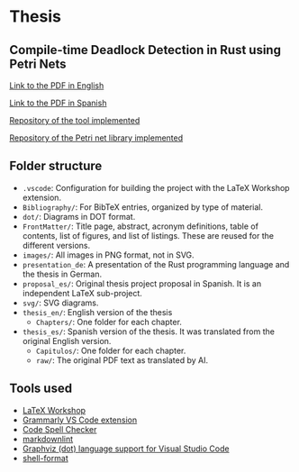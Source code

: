 # Thesis

## Compile-time Deadlock Detection in Rust using Petri Nets

[Link to the PDF in English](./thesis_en/Thesis.pdf)

[Link to the PDF in Spanish](./thesis_es/Tesis.pdf)

[Repository of the tool implemented](https://github.com/hlisdero/cargo-check-deadlock/)

[Repository of the Petri net library implemented](https://github.com/hlisdero/netcrab)

## Folder structure

- `.vscode`: Configuration for building the project with the LaTeX Workshop extension.
- `Bibliography/`: For BibTeX entries, organized by type of material.
- `dot/`: Diagrams in DOT format.
- `FrontMatter/`: Title page, abstract, acronym definitions, table of contents, list of figures, and list of listings. These are reused for the different versions.
- `images/`: All images in PNG format, not in SVG.
- `presentation_de`: A presentation of the Rust programming language and the thesis in German.
- `proposal_es/`: Original thesis project proposal in Spanish. It is an independent LaTeX sub-project.
- `svg/`: SVG diagrams.
- `thesis_en/`: English version of the thesis
  - `Chapters/`: One folder for each chapter.
- `thesis_es/`: Spanish version of the thesis. It was translated from the original English version.
  - `Capitulos/`: One folder for each chapter.
  - `raw/`: The original PDF text as translated by AI.

## Tools used

- [LaTeX Workshop](https://marketplace.visualstudio.com/items?itemName=James-Yu.latex-workshop)
- [Grammarly VS Code extension](https://marketplace.visualstudio.com/items?itemName=znck.grammarly)
- [Code Spell Checker](https://marketplace.visualstudio.com/items?itemName=streetsidesoftware.code-spell-checker)
- [markdownlint](https://marketplace.visualstudio.com/items?itemName=DavidAnson.vscode-markdownlint)
- [Graphviz (dot) language support for Visual Studio Code](https://marketplace.visualstudio.com/items?itemName=joaompinto.vscode-graphviz)
- [shell-format](https://marketplace.visualstudio.com/items?itemName=foxundermoon.shell-format)
